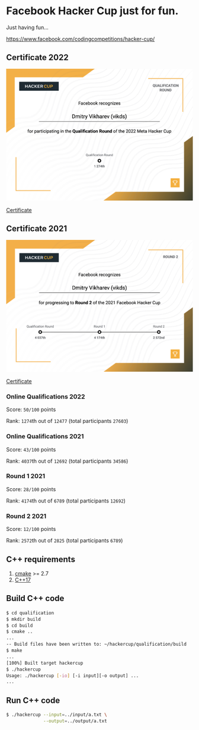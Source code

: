 # Facebook Hacker Cup just for fun.

Just having fun...

https://www.facebook.com/codingcompetitions/hacker-cup/

## Certificate 2022

![certificate](2022/certificate.png "Certificate")

[Certificate](https://www.facebook.com/codingcompetitions/hacker-cup/2022/certificate/2945131779054766)

## Certificate 2021

![certificate](2021/certificate.png "Certificate")

[Certificate](https://www.facebook.com/codingcompetitions/hacker-cup/2021/certificate/2945131779054766)

### Online Qualifications 2022

Score: `50/100` points

Rank: `1274`th out of `12477` (total participants `27603`)

### Online Qualifications 2021

Score: `43/100` points

Rank: `4037`th out of `12692` (total participants `34586`)

### Round 1 2021

Score: `28/100` points

Rank: `4174`th out of `6789` (total participants `12692`)

### Round 2 2021

Score: `12/100` points

Rank: `2572`th out of `2825` (total participants `6789`)

## C++ requirements

1. [cmake](https://cmake.org/) >= 2.7
2. [C++17](https://en.wikipedia.org/wiki/C%2B%2B17)

## Build C++ code

```bash
$ cd qualification
$ mkdir build
$ cd build
$ cmake ..
...
-- Build files have been written to: ~/hackercup/qualification/build
$ make
...
[100%] Built target hackercup
$ ./hackercup
Usage: ./hackercup [-io] [-i input][-o output] ...
...
```

## Run C++ code


```bash
$ ./hackercup --input=../input/a.txt \
              --output=../output/a.txt
```